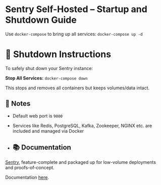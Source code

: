 # Sentry Self-Hosted – Startup and Shutdown Guide
Use `docker-compose` to bring up all services:
  `docker-compose up -d`

# 🛑 Shutdown Instructions

To safely shut down your Sentry instance:

 **Stop All Services:**
   `docker-compose down`

This stops and removes all containers but keeps volumes/data intact.


## 📝 Notes

- Default web port is `9000`
- Services like Redis, PostgreSQL, Kafka, Zookeeper, NGINX etc. are included and managed via Docker

- ## 📚 Documentation

[Sentry](https://sentry.io/), feature-complete and packaged up for low-volume deployments and proofs-of-concept.

Documentation [here](https://develop.sentry.dev/self-hosted/).
